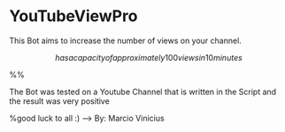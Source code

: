 # YouTubeViewPro
This Bot aims to increase the number of views on your channel.

$$ has a capacity of approximately 100 views in 10 minutes $$

%$% attention: I am not responsible for any misuse or ban for my Bot so have responsibility %$%

The Bot was tested on a Youtube Channel that is written in the Script and the result was very positive


%good luck to all :)  -->  By: Marcio Vinicius
